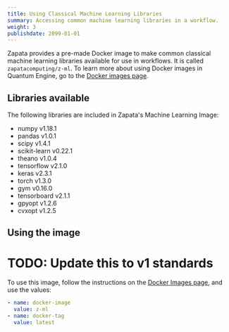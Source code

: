 ```yaml
---
title: Using Classical Machine Learning Libraries
summary: Accessing common machine learning libraries in a workflow.
weight: 3
publishdate: 2099-01-01
---
```


Zapata provides a pre-made Docker image to make common classical machine learning libraries available for use in workflows. It is called `zapatacomputing/z-ml`. To learn more about using Docker images in Quantum Engine, go to the [Docker images page](../../quantum-engine/docker-images/).

## Libraries available

The following libraries are included in Zapata's Machine Learning Image:
- numpy v1.18.1
- pandas v1.0.1
- scipy v1.4.1
- scikit-learn v0.22.1
- theano v1.0.4
- tensorflow v2.1.0
- keras v2.3.1
- torch v1.3.0
- gym v0.16.0
- tensorboard v2.1.1
- gpyopt v1.2.6
- cvxopt v1.2.5

## Using the image

# TODO: Update this to v1 standards
To use this image, follow the instructions on the [Docker Images page](../../quantum-engine/docker-images/), and use the values:
```YAML
- name: docker-image
  value: z-ml
- name: docker-tag
  value: latest
```

